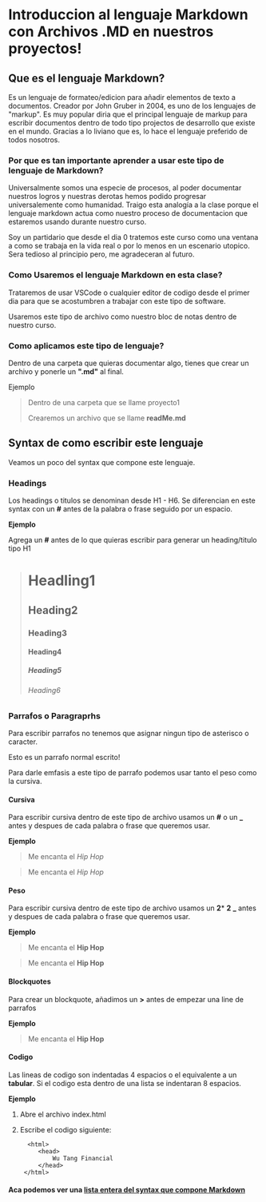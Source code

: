 # Introduccion al lenguaje Markdown con Archivos .MD en nuestros proyectos! 

## Que es el lenguaje Markdown?

Es un lenguaje de formateo/edicion para añadir elementos de texto a documentos. Creador por John Gruber in 2004, es uno de los lenguajes de "markup". Es muy popular diria que el principal lenguaje de markup para escribir documentos dentro de todo tipo projectos de desarrollo que existe en el mundo. Gracias a lo liviano que es, lo hace el lenguaje preferido de todos nosotros.


### Por que es tan importante aprender a usar este tipo de lenguaje de Markdown?

Universalmente somos una especie de procesos, al poder documentar nuestros logros y nuestras derotas hemos podido progresar universalemente como humanidad. Traigo esta analogía a la clase porque el lenguaje markdown actua como nuestro proceso de documentacion que estaremos usando durante nuestro curso. 

Soy un partidario que desde el dia 0 tratemos este curso como una ventana a como se trabaja en la vida real o por lo menos en un escenario utopico. Sera tedioso al principio pero, me agradeceran al futuro. 

### Como Usaremos el lenguaje Markdown en esta clase? 

Trataremos de usar VSCode o cualquier editor de codigo desde el primer dia para que se acostumbren a trabajar con este tipo de software. 

Usaremos este tipo de archivo como nuestro bloc de notas dentro de nuestro curso. 


### Como aplicamos este tipo de lenguaje? 

Dentro de una carpeta que quieras documentar algo, tienes que crear un archivo y ponerle un **".md"** al final. 

Ejemplo

> Dentro de una carpeta que se llame proyecto1
>
> Crearemos un archivo que se llame **readMe.md**



## Syntax de como escribir este lenguaje 

Veamos un poco del syntax que compone este lenguaje. 

### Headings 

Los headings o titulos se denominan desde H1 - H6. Se diferencian en este syntax con un **#** antes de la palabra o frase seguido por un espacio. 

**Ejemplo**

Agrega un **#** antes de lo que quieras escribir para generar un heading/titulo tipo H1

> # Headling1  
> ## Heading2
> ### Heading3
> #### Heading4
> ##### Heading5 
> ###### Heading6 


### Parrafos o Paragraprhs

Para escribir parrafos no tenemos que asignar ningun tipo de asterisco o caracter. 

Esto es un parrafo normal escrito! 

Para darle emfasis a este tipo de parrafo podemos usar tanto el peso como la cursiva.
 
#### Cursiva 

Para escribir cursiva dentro de este tipo de archivo usamos un **#** o un **_** antes y despues de cada palabra o frase que queremos usar. 

**Ejemplo**

> Me encanta el *Hip Hop* 

> Me encanta el _Hip Hop_

#### Peso

Para escribir cursiva dentro de este tipo de archivo usamos un **2*** **2** **_** antes y despues de cada palabra o frase que queremos usar. 

**Ejemplo**

> Me encanta el **Hip Hop** 

> Me encanta el __Hip Hop__

#### Blockquotes 

Para crear un blockquote, añadimos un **>** antes de empezar una line de parrafos

**Ejemplo**

> Me encanta el __Hip Hop__


#### Codigo 

Las lineas de codigo son indentadas 4 espacios o el equivalente a un **tabular**. Si el codigo esta dentro de una lista se indentaran 8 espacios. 

**Ejemplo** 

1. Abre el archivo index.html
2. Escribe el codigo siguiente: 

         <html>
            <head>
                Wu Tang Financial
            </head>
        </html>


#### Aca podemos ver una [lista entera del syntax que compone Markdown](https://www.markdownguide.org/basic-syntax)


